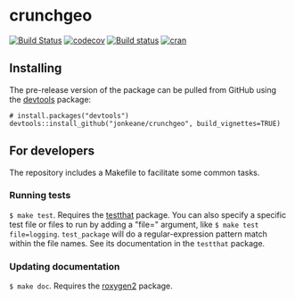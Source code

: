 # crunchgeo

[![Build Status](https://travis-ci.org/jonkeane/crunchgeo.png?branch=master)](https://travis-ci.org/jonkeane/crunchgeo)  [![codecov](https://codecov.io/gh/jonkeane/crunchgeo/branch/master/graph/badge.svg)](https://codecov.io/gh/jonkeane/crunchgeo)
[![Build status](https://ci.appveyor.com/api/projects/status/njqhbd7ayy1vgp2k/branch/master?svg=true)](https://ci.appveyor.com/project/nealrichardson/crunchgeo/branch/master)
 [![cran](https://www.r-pkg.org/badges/version-last-release/crunchgeo)](https://cran.r-project.org/package=crunchgeo)

## Installing

<!-- If you're putting `crunchgeo` on CRAN, it can be installed with

    install.packages("crunchgeo") -->

The pre-release version of the package can be pulled from GitHub using the [devtools](https://github.com/hadley/devtools) package:

    # install.packages("devtools")
    devtools::install_github("jonkeane/crunchgeo", build_vignettes=TRUE)

## For developers

The repository includes a Makefile to facilitate some common tasks.

### Running tests

`$ make test`. Requires the [testthat](https://github.com/hadley/testthat) package. You can also specify a specific test file or files to run by adding a "file=" argument, like `$ make test file=logging`. `test_package` will do a regular-expression pattern match within the file names. See its documentation in the `testthat` package.

### Updating documentation

`$ make doc`. Requires the [roxygen2](https://github.com/klutometis/roxygen) package.

